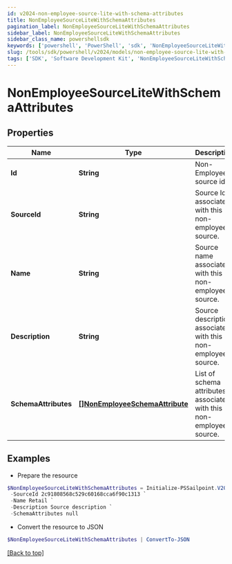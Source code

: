```yaml
---
id: v2024-non-employee-source-lite-with-schema-attributes
title: NonEmployeeSourceLiteWithSchemaAttributes
pagination_label: NonEmployeeSourceLiteWithSchemaAttributes
sidebar_label: NonEmployeeSourceLiteWithSchemaAttributes
sidebar_class_name: powershellsdk
keywords: ['powershell', 'PowerShell', 'sdk', 'NonEmployeeSourceLiteWithSchemaAttributes', 'V2024NonEmployeeSourceLiteWithSchemaAttributes'] 
slug: /tools/sdk/powershell/v2024/models/non-employee-source-lite-with-schema-attributes
tags: ['SDK', 'Software Development Kit', 'NonEmployeeSourceLiteWithSchemaAttributes', 'V2024NonEmployeeSourceLiteWithSchemaAttributes']
---
```



# NonEmployeeSourceLiteWithSchemaAttributes

## Properties

Name | Type | Description | Notes
------------ | ------------- | ------------- | -------------
**Id** | **String** | Non-Employee source id. | [optional] 
**SourceId** | **String** | Source Id associated with this non-employee source. | [optional] 
**Name** | **String** | Source name associated with this non-employee source. | [optional] 
**Description** | **String** | Source description associated with this non-employee source. | [optional] 
**SchemaAttributes** | [**[]NonEmployeeSchemaAttribute**](non-employee-schema-attribute) | List of schema attributes associated with this non-employee source. | [optional] 

## Examples

- Prepare the resource
```powershell
$NonEmployeeSourceLiteWithSchemaAttributes = Initialize-PSSailpoint.V2024NonEmployeeSourceLiteWithSchemaAttributes  -Id a0303682-5e4a-44f7-bdc2-6ce6112549c1 `
 -SourceId 2c91808568c529c60168cca6f90c1313 `
 -Name Retail `
 -Description Source description `
 -SchemaAttributes null
```

- Convert the resource to JSON
```powershell
$NonEmployeeSourceLiteWithSchemaAttributes | ConvertTo-JSON
```


[[Back to top]](#) 

